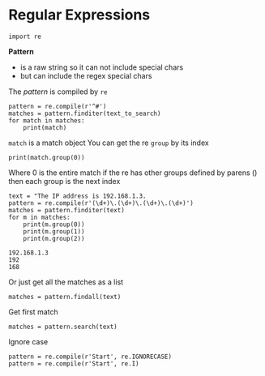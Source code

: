 # Regular Expressions

`import re`

**Pattern** 
- is a raw string so it can not include special chars
- but can include the regex special chars

The _pattern_ is compiled by `re`

    pattern = re.compile(r'^#')
    matches = pattern.finditer(text_to_search)
    for match in matches:
        print(match)

`match` is a match object
You can get the re `group` by its index

    print(match.group(0))

Where 0 is the entire match
if the re has other groups defined by parens () then each group is the next index

    text = "The IP address is 192.168.1.3.
    pattern = re.compile(r'(\d+)\.(\d+)\.(\d+)\.(\d+)')
    matches = pattern.finditer(text)
    for m in matches:
        print(m.group(0))
        print(m.group(1))
        print(m.group(2))

    192.168.1.3
    192
    168

Or just get all the matches as a list

    matches = pattern.findall(text)

Get first match

    matches = pattern.search(text)

Ignore case

    pattern = re.compile(r'Start', re.IGNORECASE)
    pattern = re.compile(r'Start', re.I)

